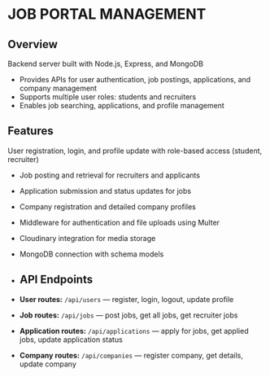 # JOB PORTAL MANAGEMENT

## Overview

 Backend server built with Node.js, Express, and MongoDB  
- Provides APIs for user authentication, job postings, applications, and company management  
- Supports multiple user roles: students and recruiters  
- Enables job searching, applications, and profile management

## Features
  
User registration, login, and profile update with role-based access (student, recruiter)  
- Job posting and retrieval for recruiters and applicants  
- Application submission and status updates for jobs  
- Company registration and detailed company profiles  
- Middleware for authentication and file uploads using Multer  
- Cloudinary integration for media storage  
- MongoDB connection with schema models

- ## API Endpoints
-  **User routes:** `/api/users` — register, login, logout, update profile  
- **Job routes:** `/api/jobs` — post jobs, get all jobs, get recruiter jobs  
- **Application routes:** `/api/applications` — apply for jobs, get applied jobs, update application status  
- **Company routes:** `/api/companies` — register company, get details, update company

  
